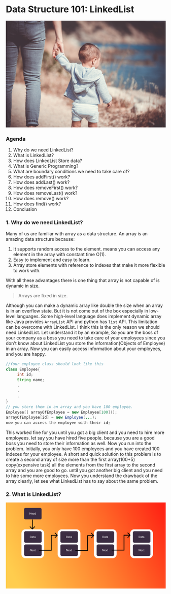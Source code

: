 # Data Structure 101: LinkedList  

![hero image](images/hero.jpg)

### Agenda

1. Why do we need LinkedList?
2. What is LinkedList?
3. How does LinkedList Store data?
4. What is Generic Programming? 
5. What are boundary conditions we need to take care of?
6. How does addFirst() work?
7. How does addLast() work?
8. How does removeFirst() work?
9. How does removeLast() work?
10. How does remove() work?
11. How does find() work?
12. Conclusion


### 1. Why do we need LinkedList?
Many of us are familiar with array as a data structure. An array is an amazing data structure because:
1. It supports random access to the element. means you can access any element in the array with constant time O(1).
2. Easy to implement and easy to learn.
3. Array store elements with reference to indexes that make it more flexible to work with.

With all these advantages there is one thing that array is not capable of is dynamic in size.

> Arrays are fixed in size.  

Although you can make a dynamic array like double the size when an array is in an overflow state. But it is not come out of the box especially in low-level languages. Some high-level language does implement dynamic array like Java provides `ArrayList` API and python has `list` API.
This limitation can be overcome with LinkedList. I think this is the only reason we should need LinkedList. Let understand it by an example, So you are the boss of your company as a boss you need to take care of your employees since you don't know about LinkedList you store the information(Objects of Employee) in an array. Now you can easily access information about your employees, and you are happy.  

```java
//Your employee class should look like this
class Employee{
     int id;
     String name;
     .
     .
     .
}
// you store them in an array and you have 100 employee.
Employee[] arrayOfEmployee = new Employee[100]();  
arrayOfEmployee[id] = new Employee(...);
now you can access the employee with their id;
```

This worked fine for you until you got a big client and you need to hire more employees. let say you have hired five people. because you are a good boss you need to store their information as well. Now you run into the problem. Initially, you only have 100 employees and you have created 100 indexes for your employee. A short and quick solution to this problem is to create a second array of size more than the first array(100+5) copy(expensive task) all the elements from the first array to the second array and you are good to go. until you got another big client and you need to hire some more employees. Now you understand the drawback of the array clearly, let see what LinkedList has to say about the same problem.

### 2. What is LinkedList?

![LinkedList](images/LinkedList.png)
